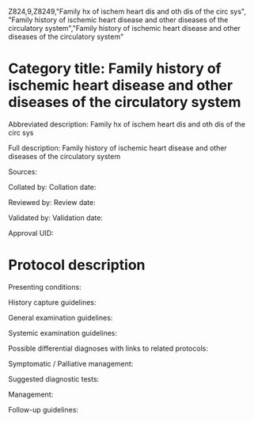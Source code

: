 Z824,9,Z8249,"Family hx of ischem heart dis and oth dis of the circ sys", "Family history of ischemic heart disease and other diseases of the circulatory system","Family history of ischemic heart disease and other diseases of the circulatory system"
# Category title: Family history of ischemic heart disease and other diseases of the circulatory system

Abbreviated description: Family hx of ischem heart dis and oth dis of the circ sys

Full description: Family history of ischemic heart disease and other diseases of the circulatory system

Sources:

Collated by:
Collation date:

Reviewed by:
Review date:

Validated by:
Validation date:

Approval UID:

# Protocol description

Presenting conditions:

History capture guidelines:

General examination guidelines:

Systemic examination guidelines:

Possible differential diagnoses with links to related protocols:

Symptomatic / Palliative management:

Suggested diagnostic tests:

Management:

Follow-up guidelines:
